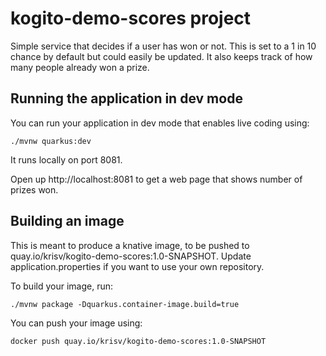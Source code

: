 # kogito-demo-scores project

Simple service that decides if a user has won or not.  This is set to a 1 in 10 chance by default but could easily be updated.  It also keeps track of how many people already won a prize.

## Running the application in dev mode

You can run your application in dev mode that enables live coding using:
```
./mvnw quarkus:dev
```

It runs locally on port 8081.

Open up http://localhost:8081 to get a web page that shows number of prizes won.

## Building an image

This is meant to produce a knative image, to be pushed to quay.io/krisv/kogito-demo-scores:1.0-SNAPSHOT.  Update application.properties if you want to use your own repository.

To build your image, run:
```
./mvnw package -Dquarkus.container-image.build=true
```
You can push your image using:
```
docker push quay.io/krisv/kogito-demo-scores:1.0-SNAPSHOT
```